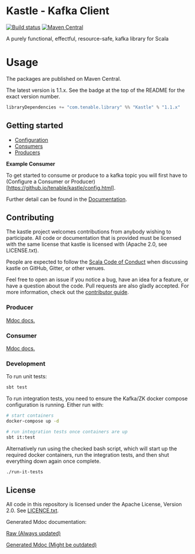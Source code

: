 # Kastle - Kafka Client

[![Build status](https://github.com/tenable/kastle/workflows/build/badge.svg?branch=master)](https://github.com/tenable/kastle/actions?query=branch%3Amaster+workflow%3Abuild) [![Maven Central](https://maven-badges.herokuapp.com/maven-central/com.tenable/kastle_2.13/badge.svg)](https://maven-badges.herokuapp.com/maven-central/com.tenable/kastle_2.13)

A purely functional, effectful, resource-safe, kafka library for Scala

# Usage

The packages are published on Maven Central.

The latest version is 1.1.x. See the badge at the top of the README for the exact version number.

```scala
libraryDependencies += "com.tenable.library" %% "Kastle" % "1.1.x"
```

## Getting started

- [Configuration](site/config.md)
- [Consumers](site/consumers.md)
- [Producers](site/producers.md)

**Example Consumer**

To get started to consume or produce to a kafka topic you will first have to (Configure a Consumer or Producer)[https://github.io/tenable/kastle/config.html].

Further detail can be found in the [Documentation](https://tenable.github.io/Kastle).

## Contributing

The kastle project welcomes contributions from anybody wishing to participate. All code or documentation that is provided must be licensed with the same license that kastle is licensed with (Apache 2.0, see LICENSE.txt).

People are expected to follow the [Scala Code of Conduct](./CODE_OF_CONDUCT.md) when discussing kastle on GitHub, Gitter, or other venues.

Feel free to open an issue if you notice a bug, have an idea for a feature, or have a question about the code. Pull requests are also gladly accepted. For more information, check out the [contributor guide](./CONTRIBUTING.md).

<!-- **Temporary publishing instructions:**

Manually bump version then from sbt console:
`+publish`

The "+" is important -- it publishes the 2.12 version as well as the 2.13 version. -->


### Producer
[Mdoc docs.](./client/Producer.md)

### Consumer
[Mdoc docs.](./client/Consumer.md)

### Development

To run unit tests:

```bash
sbt test
```

To run integration tests, you need to ensure the Kafka/ZK docker compose configuration is running. Either run with:

```bash
# start containers
docker-compose up -d

# run integration tests once containers are up
sbt it:test
```

Alternatively run using the checked bash script, which will start up the required docker containers, run the integration tests, and then shut everything down again once complete.

```bash
./run-it-tests
```

## License

All code in this repository is licensed under the Apache License, Version 2.0. See [LICENCE.txt](./LICENSE.txt).

Generated Mdoc documentation:

[Raw (Always updated)](./docs/README.md)

[Generated Mdoc (Might be outdated)](./kafka-lib-docs/README.md)
